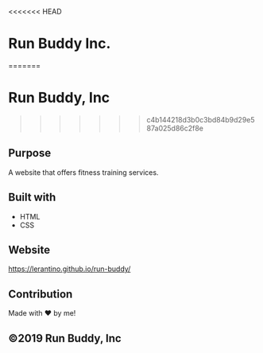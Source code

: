 <<<<<<< HEAD
# Run Buddy Inc.
=======
# Run Buddy, Inc
>>>>>>> c4b144218d3b0c3bd84b9d29e587a025d86c2f8e

## Purpose
A website that offers fitness training services.

## Built with
* HTML
* CSS

## Website
https://lerantino.github.io/run-buddy/

## Contribution
Made with ❤️ by me!

## ©️2019 Run Buddy, Inc
